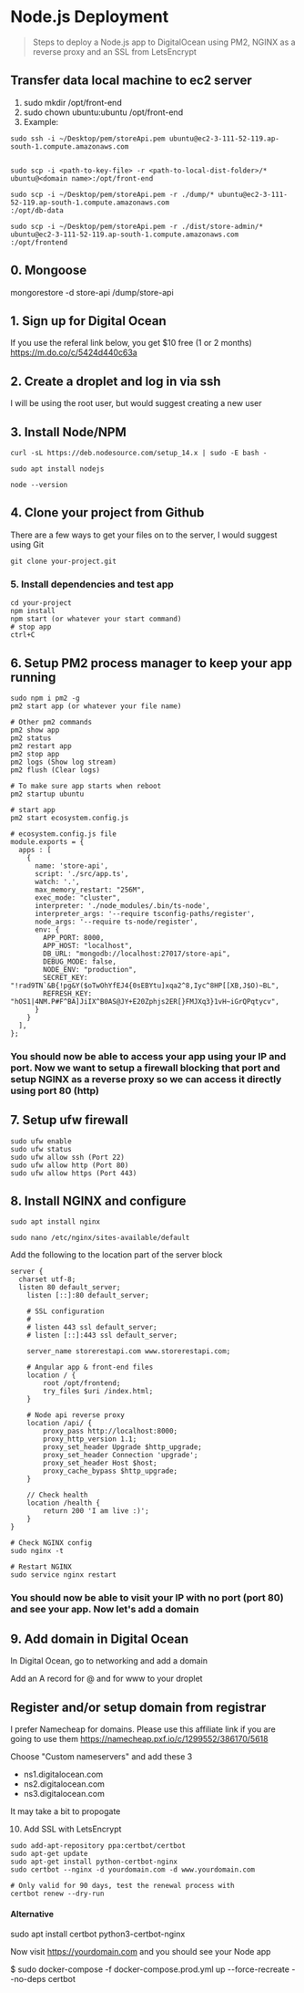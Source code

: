 # Node.js Deployment

> Steps to deploy a Node.js app to DigitalOcean using PM2, NGINX as a reverse proxy and an SSL from LetsEncrypt

## Transfer data local machine to ec2 server

1. sudo mkdir /opt/front-end
2. sudo chown ubuntu:ubuntu /opt/front-end
3. Example:

```
sudo ssh -i ~/Desktop/pem/storeApi.pem ubuntu@ec2-3-111-52-119.ap-south-1.compute.amazonaws.com


sudo scp -i <path-to-key-file> -r <path-to-local-dist-folder>/* ubuntu@<domain name>:/opt/front-end

sudo scp -i ~/Desktop/pem/storeApi.pem -r ./dump/* ubuntu@ec2-3-111-52-119.ap-south-1.compute.amazonaws.com
:/opt/db-data

sudo scp -i ~/Desktop/pem/storeApi.pem -r ./dist/store-admin/* ubuntu@ec2-3-111-52-119.ap-south-1.compute.amazonaws.com
:/opt/frontend
```

## 0. Mongoose

mongorestore -d store-api /dump/store-api

## 1. Sign up for Digital Ocean

If you use the referal link below, you get $10 free (1 or 2 months)
https://m.do.co/c/5424d440c63a

## 2. Create a droplet and log in via ssh

I will be using the root user, but would suggest creating a new user

## 3. Install Node/NPM

```
curl -sL https://deb.nodesource.com/setup_14.x | sudo -E bash -

sudo apt install nodejs

node --version
```

## 4. Clone your project from Github

There are a few ways to get your files on to the server, I would suggest using Git

```
git clone your-project.git
```

### 5. Install dependencies and test app

```
cd your-project
npm install
npm start (or whatever your start command)
# stop app
ctrl+C
```

## 6. Setup PM2 process manager to keep your app running

```
sudo npm i pm2 -g
pm2 start app (or whatever your file name)

# Other pm2 commands
pm2 show app
pm2 status
pm2 restart app
pm2 stop app
pm2 logs (Show log stream)
pm2 flush (Clear logs)

# To make sure app starts when reboot
pm2 startup ubuntu

# start app
pm2 start ecosystem.config.js

# ecosystem.config.js file
module.exports = {
  apps : [
    {
      name: 'store-api',
      script: './src/app.ts',
      watch: '.',
      max_memory_restart: "256M",
      exec_mode: "cluster",
      interpreter: './node_modules/.bin/ts-node',
      interpreter_args: '--require tsconfig-paths/register',
      node_args: '--require ts-node/register',
      env: {
        APP_PORT: 8000,
        APP_HOST: "localhost",
        DB_URL: "mongodb://localhost:27017/store-api",
        DEBUG_MODE: false,
        NODE_ENV: "production",
        SECRET_KEY: "!rad9TN`&B{!pg&Y($oTwOhYfEJ4{0sEBYtu]xqa2^8,Iyc^8HP[[XB,J$O)~BL",
        REFRESH_KEY: "hOS1|4NM.P#F^BA]JiIX^B0AS@JY+E20Zphjs2ER[}FMJXq3}1vH~iGrQPqtycv",
      }
    }
  ],
};
```

### You should now be able to access your app using your IP and port. Now we want to setup a firewall blocking that port and setup NGINX as a reverse proxy so we can access it directly using port 80 (http)

## 7. Setup ufw firewall

```
sudo ufw enable
sudo ufw status
sudo ufw allow ssh (Port 22)
sudo ufw allow http (Port 80)
sudo ufw allow https (Port 443)
```

## 8. Install NGINX and configure

```
sudo apt install nginx

sudo nano /etc/nginx/sites-available/default
```

Add the following to the location part of the server block

```
server {
  charset utf-8;
  listen 80 default_server;
	listen [::]:80 default_server;

	# SSL configuration
	#
	# listen 443 ssl default_server;
	# listen [::]:443 ssl default_server;

    server_name storerestapi.com www.storerestapi.com;

    # Angular app & front-end files
    location / {
        root /opt/frontend;
        try_files $uri /index.html;
    }

    # Node api reverse proxy
    location /api/ {
        proxy_pass http://localhost:8000;
        proxy_http_version 1.1;
        proxy_set_header Upgrade $http_upgrade;
        proxy_set_header Connection 'upgrade';
        proxy_set_header Host $host;
        proxy_cache_bypass $http_upgrade;
    }

    // Check health
    location /health {
        return 200 'I am live :)';
    }
}

```

```
# Check NGINX config
sudo nginx -t

# Restart NGINX
sudo service nginx restart
```

### You should now be able to visit your IP with no port (port 80) and see your app. Now let's add a domain

## 9. Add domain in Digital Ocean

In Digital Ocean, go to networking and add a domain

Add an A record for @ and for www to your droplet

## Register and/or setup domain from registrar

I prefer Namecheap for domains. Please use this affiliate link if you are going to use them
https://namecheap.pxf.io/c/1299552/386170/5618

Choose "Custom nameservers" and add these 3

- ns1.digitalocean.com
- ns2.digitalocean.com
- ns3.digitalocean.com

It may take a bit to propogate

10. Add SSL with LetsEncrypt

```
sudo add-apt-repository ppa:certbot/certbot
sudo apt-get update
sudo apt-get install python-certbot-nginx
sudo certbot --nginx -d yourdomain.com -d www.yourdomain.com

# Only valid for 90 days, test the renewal process with
certbot renew --dry-run
```

#### Alternative

sudo apt install certbot python3-certbot-nginx

Now visit https://yourdomain.com and you should see your Node app

<!-- After Deploy -->

$ sudo docker-compose -f docker-compose.prod.yml up --force-recreate --no-deps certbot
